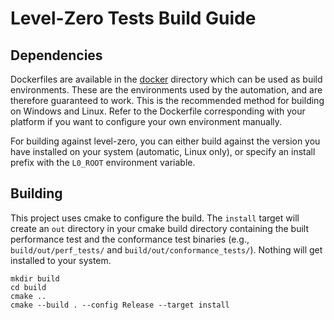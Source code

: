 # Level-Zero Tests Build Guide

## Dependencies

Dockerfiles are available in the [docker](./docker) directory which can be used
as build environments. These are the environments used by the automation, and
are therefore guaranteed to work. This is the recommended method for building on
Windows and Linux. Refer to the Dockerfile corresponding with your platform if
you want to configure your own environment manually.

For building against level-zero, you can either build against the version you
have installed on your system (automatic, Linux only), or specify an install
prefix with the `L0_ROOT` environment variable.

## Building

This project uses cmake to configure the build. The `install` target will create
an `out` directory in your cmake build directory containing the built
performance test and the conformance test binaries (e.g.,
`build/out/perf_tests/` and `build/out/conformance_tests/`). Nothing will get
installed to your system.

```
mkdir build
cd build
cmake ..
cmake --build . --config Release --target install
```
